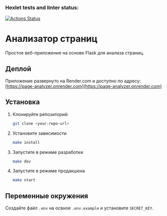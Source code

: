 ### Hexlet tests and linter status:

[![Actions Status](https://github.com/IvanFoksha/python-project-83/actions/workflows/hexlet-check.yml/badge.svg)](https://github.com/IvanFoksha/python-project-83/actions)

# Анализатор страниц

Простое веб-приложение на основе Flask для анализа страниц.

## Деплой

Приложение развернуто на Render.com и доступно по адресу: [https://page-analyzer.onrender.com](https://page-analyzer.onrender.com)

## Установка

1. Клонируйте репозиторий:

   ```bash
   git clone <your-repo-url>
   ```

2. Установите зависимости

   ```bash
   make install
   ```

3. Запустите в режиме разработки

   ```bash
   make dev
   ```

4. Запустите в режиме продакшена
   ```bash
   make start
   ```

## Переменные окружения

Создайте файл `.env` на освное `.env.example` и установите `SECRET_KEY`.
